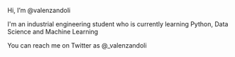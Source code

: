 Hi, I’m @valenzandoli

I'm an industrial engineering student who is currently learning Python, Data Science and Machine Learning

You can reach me on Twitter as @_valenzandoli

<!---
valenzandoli/valenzandoli is a ✨ special ✨ repository because its `README.md` (this file) appears on your GitHub profile.
You can click the Preview link to take a look at your changes.
--->
